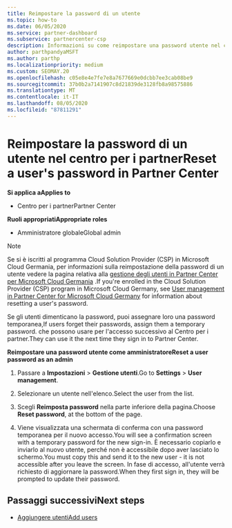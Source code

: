 ```yaml
---
title: Reimpostare la password di un utente
ms.topic: how-to
ms.date: 06/05/2020
ms.service: partner-dashboard
ms.subservice: partnercenter-csp
description: Informazioni su come reimpostare una password utente nel centro per i partner. Gli utenti riceveranno una password temporanea al successivo accesso al centro per i partner.
author: parthpandyaMSFT
ms.author: parthp
ms.localizationpriority: medium
ms.custom: SEOMAY.20
ms.openlocfilehash: c05e8e4e7fe7e8a7677669e0dcbb7ee3cab08be9
ms.sourcegitcommit: 37b0b2a7141907c8d21839de3128fb8a98575886
ms.translationtype: MT
ms.contentlocale: it-IT
ms.lasthandoff: 08/05/2020
ms.locfileid: "87811291"
---
```

# <a name="reset-a-users-password-in-partner-center"></a><span data-ttu-id="881de-104">Reimpostare la password di un utente nel centro per i partner</span><span class="sxs-lookup"><span data-stu-id="881de-104">Reset a user's password in Partner Center</span></span>

<span data-ttu-id="881de-105">**Si applica a**</span><span class="sxs-lookup"><span data-stu-id="881de-105">**Applies to**</span></span>

- <span data-ttu-id="881de-106">Centro per i partner</span><span class="sxs-lookup"><span data-stu-id="881de-106">Partner Center</span></span>
 
<span data-ttu-id="881de-107">**Ruoli appropriati**</span><span class="sxs-lookup"><span data-stu-id="881de-107">**Appropriate roles**</span></span>

- <span data-ttu-id="881de-108">Amministratore globale</span><span class="sxs-lookup"><span data-stu-id="881de-108">Global admin</span></span>

> [!NOTE]  
> <span data-ttu-id="881de-109">Se si è iscritti al programma Cloud Solution Provider (CSP) in Microsoft Cloud Germania, per informazioni sulla reimpostazione della password di un utente vedere la pagina relativa alla [gestione degli utenti in Partner Center per Microsoft Cloud Germania](user-management-in-partner-center-for-microsoft-cloud-germany.md) .</span><span class="sxs-lookup"><span data-stu-id="881de-109">If you're enrolled in the Cloud Solution Provider (CSP) program in Microsoft Cloud Germany, see [User management in Partner Center for Microsoft Cloud Germany](user-management-in-partner-center-for-microsoft-cloud-germany.md) for information about resetting a user's password.</span></span>

<span data-ttu-id="881de-110">Se gli utenti dimenticano la password, puoi assegnare loro una password temporanea,</span><span class="sxs-lookup"><span data-stu-id="881de-110">If users forget their passwords, assign them a temporary password.</span></span> <span data-ttu-id="881de-111">che possono usare per l'accesso successivo al Centro per i partner.</span><span class="sxs-lookup"><span data-stu-id="881de-111">They can use it the next time they sign in to Partner Center.</span></span>

<span data-ttu-id="881de-112">**Reimpostare una password utente come amministratore**</span><span class="sxs-lookup"><span data-stu-id="881de-112">**Reset a user password as an admin**</span></span>

1. <span data-ttu-id="881de-113">Passare a **Impostazioni** &gt; **Gestione utenti**.</span><span class="sxs-lookup"><span data-stu-id="881de-113">Go to **Settings** &gt; **User management**.</span></span>

2. <span data-ttu-id="881de-114">Selezionare un utente nell'elenco.</span><span class="sxs-lookup"><span data-stu-id="881de-114">Select the user from the list.</span></span>

3. <span data-ttu-id="881de-115">Scegli **Reimposta password** nella parte inferiore della pagina.</span><span class="sxs-lookup"><span data-stu-id="881de-115">Choose **Reset password**, at the bottom of the page.</span></span>

4. <span data-ttu-id="881de-116">Viene visualizzata una schermata di conferma con una password temporanea per il nuovo accesso.</span><span class="sxs-lookup"><span data-stu-id="881de-116">You will see a confirmation screen with a temporary password for the new sign-in.</span></span> <span data-ttu-id="881de-117">È necessario copiarlo e inviarlo al nuovo utente, perché non è accessibile dopo aver lasciato lo schermo.</span><span class="sxs-lookup"><span data-stu-id="881de-117">You must copy this and send it to the new user - it is not accessible after you leave the screen.</span></span> <span data-ttu-id="881de-118">In fase di accesso, all'utente verrà richiesto di aggiornare la password.</span><span class="sxs-lookup"><span data-stu-id="881de-118">When they first sign in, they will be prompted to update their password.</span></span>

## <a name="next-steps"></a><span data-ttu-id="881de-119">Passaggi successivi</span><span class="sxs-lookup"><span data-stu-id="881de-119">Next steps</span></span>

- [<span data-ttu-id="881de-120">Aggiungere utenti</span><span class="sxs-lookup"><span data-stu-id="881de-120">Add users</span></span>](create-user-accounts-and-set-permissions.md)